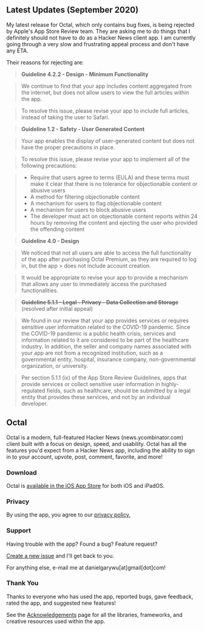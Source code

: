 ## Latest Updates (September 2020)

My latest release for Octal, which only contains bug fixes, is being rejected by Apple's App Store Review team. They are asking me to do things that I definitely should not have to do as a Hacker News client app. I am currently going through a very slow and frustrating appeal process and don't have any ETA.

Their reasons for rejecting are:

> **Guideline 4.2.2 - Design - Minimum Functionality**

> We continue to find that your app includes content aggregated from the internet, but does not allow users to view the full articles within the app.

> To resolve this issue, please revise your app to include full articles, instead of taking the user to Safari.

> **Guideline 1.2 - Safety - User Generated Content**

> Your app enables the display of user-generated content but does not have the proper precautions in place.

> To resolve this issue, please revise your app to implement all of the following precautions:

> - Require that users agree to terms (EULA) and these terms must make it clear that there is no tolerance for objectionable content or abusive users
> - A method for filtering objectionable content
> - A mechanism for users to flag objectionable content
> - A mechanism for users to block abusive users
> - The developer must act on objectionable content reports within 24 hours by removing the content and ejecting the user who provided the offending content

> **Guideline 4.0 - Design**

> We noticed that not all users are able to access the full functionality of the app after purchasing Octal Premium, as they are required to log in, but the app > does not include account creation.

> It would be appropriate to revise your app to provide a mechanism that allows any user to immediately access the purchased functionalities.

> ~~**Guideline 5.1.1 - Legal - Privacy - Data Collection and Storage**~~ (resolved after initial appeal)

> We found in our review that your app provides services or requires sensitive user information related to the COVID-19 pandemic. Since the COVID-19 pandemic is a public health crisis, services and information related to it are considered to be part of the healthcare industry. In addition, the seller and company names associated with your app are not from a recognized institution, such as a governmental entity, hospital, insurance company, non-governmental organization, or university.

> Per section 5.1.1 (ix) of the App Store Review Guidelines, apps that provide services or collect sensitive user information in highly-regulated fields, such as healthcare, should be submitted by a legal entity that provides these services, and not by an individual developer.

## Octal

Octal is a modern, full-featured Hacker News (news.ycombinator.com) client built with a focus on design, speed, and usability. Octal has all the features you'd expect from a Hacker News app, including the ability to sign in to your account, upvote, post, comment, favorite, and more!

### Download

Octal is [available in the iOS App Store](https://itunes.apple.com/us/app/id1308885491?mt=8) for both iOS and iPadOS.

### Privacy

By using the app, you agree to our [privacy policy.](https://github.com/dangwu/Octal/blob/master/PRIVACY_POLICY.md)

### Support

Having trouble with the app? Found a bug? Feature request?

[Create a new issue](https://github.com/dangwu/Octal/issues) and I'll get back to you.

For anything else, e-mail me at danielgarywu[at]gmail[dot]com!

### Thank You

Thanks to everyone who has used the app, reported bugs, gave feedback, rated the app, and suggested new features!

See the [Acknowledgements](https://github.com/dangwu/Octal/blob/master/ACKNOWLEDGEMENTS.md) page for all the libraries, frameworks, and creative resources used within the app.
